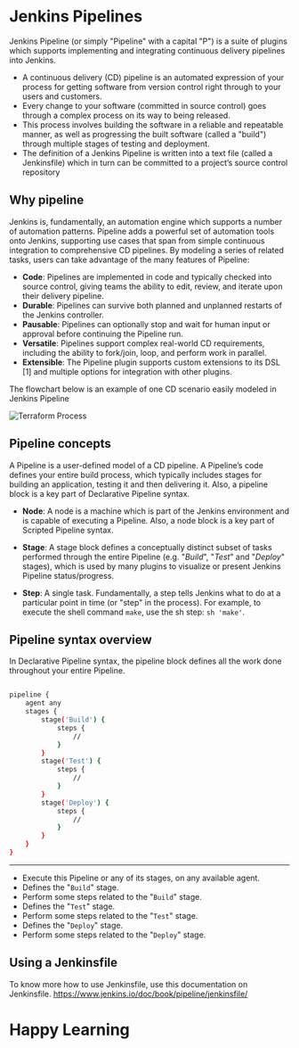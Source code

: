 # Jenkins Pipelines
Jenkins Pipeline (or simply "Pipeline" with a capital "P") is a suite of plugins which supports implementing and integrating continuous delivery pipelines into Jenkins.
- A continuous delivery (CD) pipeline is an automated expression of your process for getting software from version control right through to your users and customers. 
- Every change to your software (committed in source control) goes through a complex process on its way to being released. 
- This process involves building the software in a reliable and repeatable manner, as well as progressing the built software (called a "build") through multiple stages of testing and deployment.
- The definition of a Jenkins Pipeline is written into a text file (called a Jenkinsfile) which in turn can be committed to a project’s source control repository


## Why pipeline
Jenkins is, fundamentally, an automation engine which supports a number of automation patterns. Pipeline adds a powerful set of automation tools onto Jenkins, supporting use cases that span from simple continuous integration to comprehensive CD pipelines. By modeling a series of related tasks, users can take advantage of the many features of Pipeline:

- **Code**: Pipelines are implemented in code and typically checked into source control, giving teams the ability to edit, review, and iterate upon their delivery pipeline.
- **Durable**: Pipelines can survive both planned and unplanned restarts of the Jenkins controller.
- **Pausable**: Pipelines can optionally stop and wait for human input or approval before continuing the Pipeline run.
- **Versatile**: Pipelines support complex real-world CD requirements, including the ability to fork/join, loop, and perform work in parallel.
- **Extensible**: The Pipeline plugin supports custom extensions to its DSL [1] and multiple options for integration with other plugins.

The flowchart below is an example of one CD scenario easily modeled in Jenkins Pipeline

![Terraform Process](https://www.jenkins.io/doc/book/resources/pipeline/realworld-pipeline-flow.png)

## Pipeline concepts

A Pipeline is a user-defined model of a CD pipeline. A Pipeline’s code defines your entire build process, which typically includes stages for building an application, testing it and then delivering it.
Also, a pipeline block is a key part of Declarative Pipeline syntax.

- **Node**: A node is a machine which is part of the Jenkins environment and is capable of executing a Pipeline. Also, a node block is a key part of Scripted Pipeline syntax.

- **Stage**: A stage block defines a conceptually distinct subset of tasks performed through the entire Pipeline (e.g. "*Build*", "*Test*" and "*Deploy*" stages), which is used by many plugins to visualize or present Jenkins Pipeline status/progress.

-  **Step**: A single task. Fundamentally, a step tells Jenkins what to do at a particular point in time (or "step" in the process). For example, to execute the shell command `make`, use the sh step: `sh 'make'`. 

## Pipeline syntax overview
In Declarative Pipeline syntax, the pipeline block defines all the work done throughout your entire Pipeline.

```sh

pipeline {
    agent any
    stages {
        stage('Build') {
            steps {
                //
            }
        }
        stage('Test') {
            steps {
                //
            }
        }
        stage('Deploy') {
            steps {
                //
            }
        }
    }
}

```
---

- Execute this Pipeline or any of its stages, on any available agent.
- Defines the "`Build`" stage.
- Perform some steps related to the "`Build`" stage.
- Defines the "`Test`" stage.
- Perform some steps related to the "`Test`" stage.
- Defines the "`Deploy`" stage.
- Perform some steps related to the "`Deploy`" stage.

## Using a Jenkinsfile

To know more how to use Jenkinsfile, use this documentation on Jenkinsfile. https://www.jenkins.io/doc/book/pipeline/jenkinsfile/


# Happy Learning